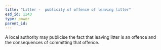 ```yaml
---
title: "Litter -  publicity of offence of leaving litter"
esd_id: 1243
type: power
parent_id:  
---
```


A local authority may publicise the fact that leaving litter is an offence and the consequences of committing that offence. 

